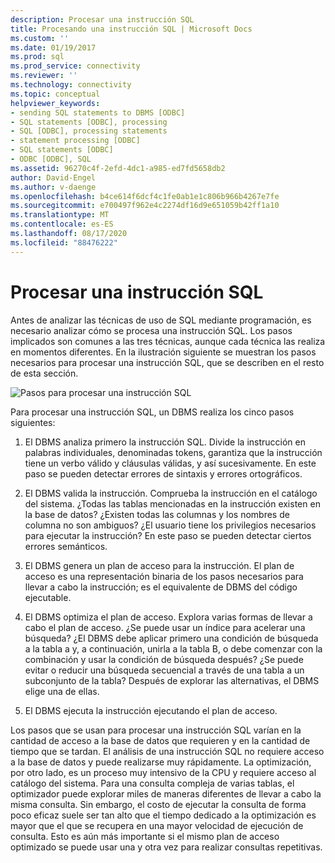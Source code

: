 ```yaml
---
description: Procesar una instrucción SQL
title: Procesando una instrucción SQL | Microsoft Docs
ms.custom: ''
ms.date: 01/19/2017
ms.prod: sql
ms.prod_service: connectivity
ms.reviewer: ''
ms.technology: connectivity
ms.topic: conceptual
helpviewer_keywords:
- sending SQL statements to DBMS [ODBC]
- SQL statements [ODBC], processing
- SQL [ODBC], processing statements
- statement processing [ODBC]
- SQL statements [ODBC]
- ODBC [ODBC], SQL
ms.assetid: 96270c4f-2efd-4dc1-a985-ed7fd5658db2
author: David-Engel
ms.author: v-daenge
ms.openlocfilehash: b4ce614f6dcf4c1fe0ab1e1c806b966b4267e7fe
ms.sourcegitcommit: e700497f962e4c2274df16d9e651059b42ff1a10
ms.translationtype: MT
ms.contentlocale: es-ES
ms.lasthandoff: 08/17/2020
ms.locfileid: "88476222"
---
```

# <a name="processing-a-sql-statement"></a>Procesar una instrucción SQL
Antes de analizar las técnicas de uso de SQL mediante programación, es necesario analizar cómo se procesa una instrucción SQL. Los pasos implicados son comunes a las tres técnicas, aunque cada técnica las realiza en momentos diferentes. En la ilustración siguiente se muestran los pasos necesarios para procesar una instrucción SQL, que se describen en el resto de esta sección.  
  
 ![Pasos para procesar una instrucción SQL](../../odbc/reference/media/pr01.gif "pr01")  
  
 Para procesar una instrucción SQL, un DBMS realiza los cinco pasos siguientes:  
  
1.  El DBMS analiza primero la instrucción SQL. Divide la instrucción en palabras individuales, denominadas tokens, garantiza que la instrucción tiene un verbo válido y cláusulas válidas, y así sucesivamente. En este paso se pueden detectar errores de sintaxis y errores ortográficos.  
  
2.  El DBMS valida la instrucción. Comprueba la instrucción en el catálogo del sistema. ¿Todas las tablas mencionadas en la instrucción existen en la base de datos? ¿Existen todas las columnas y los nombres de columna no son ambiguos? ¿El usuario tiene los privilegios necesarios para ejecutar la instrucción? En este paso se pueden detectar ciertos errores semánticos.  
  
3.  El DBMS genera un plan de acceso para la instrucción. El plan de acceso es una representación binaria de los pasos necesarios para llevar a cabo la instrucción; es el equivalente de DBMS del código ejecutable.  
  
4.  El DBMS optimiza el plan de acceso. Explora varias formas de llevar a cabo el plan de acceso. ¿Se puede usar un índice para acelerar una búsqueda? ¿El DBMS debe aplicar primero una condición de búsqueda a la tabla a y, a continuación, unirla a la tabla B, o debe comenzar con la combinación y usar la condición de búsqueda después? ¿Se puede evitar o reducir una búsqueda secuencial a través de una tabla a un subconjunto de la tabla? Después de explorar las alternativas, el DBMS elige una de ellas.  
  
5.  El DBMS ejecuta la instrucción ejecutando el plan de acceso.  
  
 Los pasos que se usan para procesar una instrucción SQL varían en la cantidad de acceso a la base de datos que requieren y en la cantidad de tiempo que se tardan. El análisis de una instrucción SQL no requiere acceso a la base de datos y puede realizarse muy rápidamente. La optimización, por otro lado, es un proceso muy intensivo de la CPU y requiere acceso al catálogo del sistema. Para una consulta compleja de varias tablas, el optimizador puede explorar miles de maneras diferentes de llevar a cabo la misma consulta. Sin embargo, el costo de ejecutar la consulta de forma poco eficaz suele ser tan alto que el tiempo dedicado a la optimización es mayor que el que se recupera en una mayor velocidad de ejecución de consulta. Esto es aún más importante si el mismo plan de acceso optimizado se puede usar una y otra vez para realizar consultas repetitivas.
